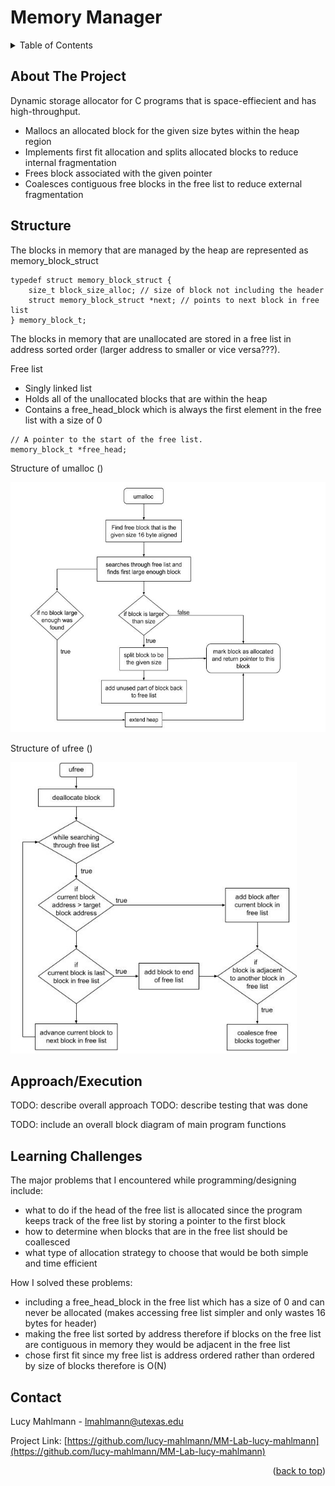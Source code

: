 # Memory Manager

<!-- TABLE OF CONTENTS -->
<details>
  <summary>Table of Contents</summary>
  <ol>
    <li>
      <a href="#about-the-project">About The Project</a>
    </li>
    <li><a href="#structure">Structure</a></li>
    <li><a href="#approach/execution">Approach/Execution</a></li>
    <li><a href="#learning challenges">Learning Challenges</a></li>
    <li><a href="#contact">Contact</a></li>
  </ol>
</details>


 
<!-- ABOUT THE PROJECT -->
## About The Project

Dynamic storage allocator for C programs that is space-effiecient and has high-throughput.

* Mallocs an allocated block for the given size bytes within the heap region
* Implements first fit allocation and splits allocated blocks to reduce internal fragmentation
* Frees block associated with the given pointer 
* Coalesces contiguous free blocks in the free list to reduce external fragmentation

<!-- STRUCTURE -->
## Structure

The blocks in memory that are managed by the heap are represented as memory_block_struct

```
typedef struct memory_block_struct {
    size_t block_size_alloc; // size of block not including the header
    struct memory_block_struct *next; // points to next block in free list
} memory_block_t;
```
The blocks in memory that are unallocated are stored in a free list in address sorted order (larger address to smaller or vice versa???). 

Free list
* Singly linked list
* Holds all of the unallocated blocks that are within the heap
* Contains a free_head_block which is always the first element in the free list with a size of 0

```
// A pointer to the start of the free list.
memory_block_t *free_head;
```
Structure of umalloc ()

<img
  src="umalloc-block-diagram.jpg"
  style="display: inline-block; margin: 0 auto; width: 530px; height: 400px">

Structure of ufree ()

<img
  src="ufree-block-diagram.jpg"
  style="display: inline-block; margin: 0 auto; width: 458px; height: 466px">

<!-- APPROACH/EXECUTION -->
## Approach/Execution

TODO: describe overall approach
TODO: describe testing that was done

TODO: include an overall block diagram of main program functions


<!-- LEARNING CHALLENGES -->
## Learning Challenges

The major problems that I encountered while programming/designing include:
* what to do if the head of the free list is allocated since the program keeps track of the free list by storing a pointer to the first block
* how to determine when blocks that are in the free list should be coallesced
* what type of allocation strategy to choose that would be both simple and time efficient

How I solved these problems:
* including a free_head_block in the free list which has a size of 0 and can never be allocated (makes accessing free list simpler and only wastes 16 bytes for header)
* making the free list sorted by address therefore if blocks on the free list are contiguous in memory they would be adjacent in the free list
* chose first fit since my free list is address ordered rather than ordered by size of blocks therefore is O(N)

<!-- CONTACT -->
## Contact

Lucy Mahlmann - lmahlmann@utexas.edu

Project Link: [https://github.com/lucy-mahlmann/MM-Lab-lucy-mahlmann](https://github.com/lucy-mahlmann/MM-Lab-lucy-mahlmann)

<p align="right">(<a href="#readme-top">back to top</a>)</p>

